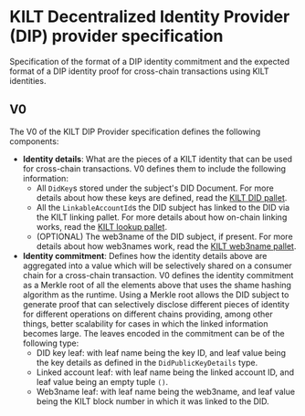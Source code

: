# KILT Decentralized Identity Provider (DIP) provider specification

Specification of the format of a DIP identity commitment and the expected format of a DIP identity proof for cross-chain transactions using KILT identities.

## V0

The V0 of the KILT DIP Provider specification defines the following components:

* **Identity details**: What are the pieces of a KILT identity that can be used for cross-chain transactions. V0 defines them to include the following information:
  * All `DidKey`s stored under the subject's DID Document. For more details about how these keys are defined, read the [KILT DID pallet](../../../../pallets/did).
  * All the `LinkableAccountId`s the DID subject has linked to the DID via the KILT linking pallet. For more details about how on-chain linking works, read the [KILT lookup pallet](../../../../pallets/pallet-did-lookup/).
  * (OPTIONAL) The web3name of the DID subject, if present. For more details about how web3names work, read the [KILT web3name pallet](../../../../pallets/pallet-web3-names/).
* **Identity commitment**: Defines how the identity details above are aggregated into a value which will be selectively shared on a consumer chain for a cross-chain transaction. V0 defines the identity commitment as a Merkle root of all the elements above that uses the shame hashing algorithm as the runtime. Using a Merkle root allows the DID subject to generate proof that can selectively disclose different pieces of identity for different operations on different chains providing, among other things, better scalability for cases in which the linked information becomes large. The leaves encoded in the commitment can be of the following type:
  * DID key leaf: with leaf name being the key ID, and leaf value being the key details as defined in the `DidPublicKeyDetails` type.
  * Linked account leaf: with leaf name being the linked account ID, and leaf value being an empty tuple `()`.
  * Web3name leaf: with leaf name being the web3name, and leaf value being the KILT block number in which it was linked to the DID.
